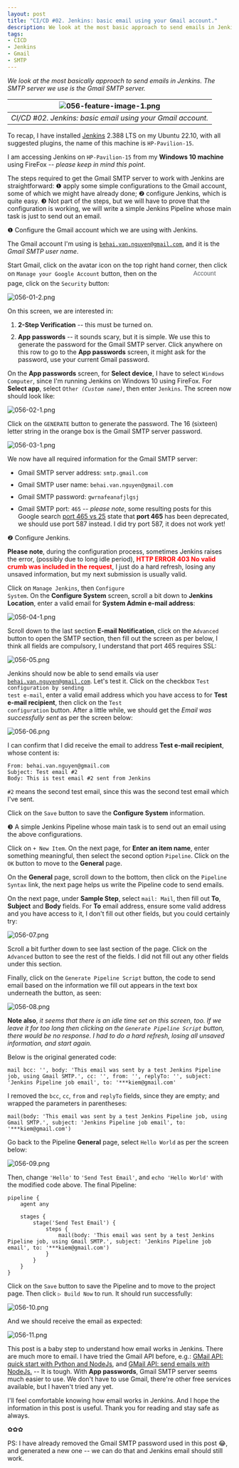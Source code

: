 ```yaml
---
layout: post
title: "CI/CD #02. Jenkins: basic email using your Gmail account."
description: We look at the most basic approach to send emails in Jenkins. The SMTP server we use is the Gmail SMTP server.
tags:
- CICD
- Jenkins
- Gmail
- SMTP
---
```


*We look at the most basically approach to send emails in Jenkins. The SMTP server we use is the Gmail SMTP server.*

| ![056-feature-image-1.png](https://behainguyen.files.wordpress.com/2023/02/056-feature-image-1.png) |
|:--:|
| *CI/CD #02. Jenkins: basic email using your Gmail account.* |

To recap, I have installed 
<a href="https://www.jenkins.io/" title="Jenkins" target="_blank">Jenkins</a> 
2.388 LTS on my Ubuntu 22.10, with all suggested plugins, the name of this machine 
is <code>HP-Pavilion-15</code>. 

I am accessing Jenkins on <code>HP-Pavilion-15</code> from my <strong>Windows 10 
machine</strong> using FireFox -- <em>please keep in mind this point</em>.

The steps required to get the Gmail SMTP server to work with Jenkins are straightforward:
❶ apply some simple configurations to the Gmail account, 
some of which we might have already done; ❷ configure Jenkins, which is quite easy. 
❸ Not part of the steps, but we will have to prove that the configuration is working,
we will write a simple Jenkins Pipeline whose main task is just to send out
an email. 

❶ Configure the Gmail account which we are using with Jenkins.

The Gmail account I'm using is <code>behai.van.nguyen@gmail.com</code>,
and it is the <em>Gmail SMTP user name</em>.

Start Gmail, click on the avatar icon on the top right hand corner, then 
click on <code>Manage your Google Account</code> button, then on the 
<span style="content: url('https://www.gstatic.com/images/branding/googlelogo/svg/googlelogo_clr_74x24px.svg');display: inline-block; height: 24px; width: 74px;vertical-align: middle;"></span>
<span style="color: #5f6368;opacity: 1;display: inline-block;font-family: 'Product Sans',Arial,sans-serif;font-size:1em;line-height: 24px;position: relative;top: -1.5px;vertical-align: middle;text-rendering: optimizeLegibility;">Account</span>
page, click on the <code>Security</code> button:

![056-01-2.png](https://behainguyen.files.wordpress.com/2023/02/056-01-2.png)

On this screen, we are interested in:

<ol>
<li style="margin-top:10px;">
<strong>2-Step Verification</strong> -- this must be turned on.
</li>
<li style="margin-top:10px;">
<strong>App passwords</strong> -- it sounds scary, but it is simple. 
We use this to generate the password for the Gmail SMTP server. 
Click anywhere on this row to go to the <strong>App passwords</strong> 
screen, it might ask for the password, use your current Gmail password.
</li>
</ol>

On the <strong>App passwords</strong> screen, for <strong>Select device</strong>,
I have to select <code>Windows Computer</code>, since I'm running Jenkins on 
Windows 10 using FireFox. For <strong>Select app</strong>, select 
<code>Other <em>(Custom name)</em></code>, then enter <code>Jenkins</code>.
The screen now should look like:

![056-02-1.png](https://behainguyen.files.wordpress.com/2023/02/056-02-1.png)

Click on the <code>GENERATE</code> button to generate the password. 
The 16 (sixteen) letter string in the orange box is the Gmail SMTP
server password.

![056-03-1.png](https://behainguyen.files.wordpress.com/2023/02/056-03-1.png)

We now have all required information for the Gmail SMTP server:

<ul>
<li style="margin-top:10px;">
Gmail SMTP server address: <code>smtp.gmail.com</code>
</li>
<li style="margin-top:10px;">
Gmail SMTP user name: <code>behai.van.nguyen@gmail.com</code>
</li>
<li style="margin-top:10px;">
Gmail SMTP password: <code>gwrnafeanafjlgsj</code>
</li>
<li style="margin-top:10px;">
Gmail SMTP port: <code>465</code> -- <em>please note</em>, 
some resulting posts for this Google search 
<a href="https://www.google.com/search?q=port+465+vs+25&sxsrf=AJOqlzUN4jZNHU8pi2tAiO4MZsThrY06WQ%3A1675386667199&ei=K1_cY7_pC7Hu4-EP0vugkAg&oq=port+465+vs&gs_lcp=Cgxnd3Mtd2l6LXNlcnAQAxgBMgUIABCABDIFCAAQgAQyBggAEBYQHjIGCAAQFhAeMgYIABAWEB4yCAgAEBYQHhAKOgoIABBHENYEELADOgcIABCwAxBDOgQIIxAnOgsIABCABBCxAxCDAToICAAQsQMQgwE6CwguEIAEELEDEIMBOggIABCABBCxAzoFCAAQkQI6EQguEIAEELEDEIMBEMcBENEDOggILhCxAxCDAToOCC4QgAQQsQMQxwEQrwE6CAguEIAEENQCOgUILhCABDoICC4QgAQQsQM6BAgAEEM6CwguEIAEELEDENQCOgsILhCABBDHARCvAToLCC4QsQMQgwEQ1AI6CAgAEIAEEMsBOgUIABCGA0oECEEYAEoECEYYAFD0BViHK2C1OWgBcAF4AYABygSIAZMTkgELMC44LjEuMS4wLjGYAQCgAQHIAQrAAQE&sclient=gws-wiz-serp"
title="Google search: port 465 vs 25" target="_blank">port 465 vs 25</a>
state that <strong>port 465</strong> has been deprecated, we should use port 587 instead.
I did try port 587, it does not work yet!
</li>
</ul>

❷ Configure Jenkins.

<strong>Please note</strong>, during the configuration process, sometimes 
Jenkins raises the error, (possibly due to long idle period), 
<strong style="color:red;">HTTP ERROR 403 No valid crumb was included in the 
request</strong>, I just do a hard refresh, losing any unsaved information, 
but my next submission is usually valid.

Click on <code>Manage Jenkins</code>, then <code>Configure System</code>. On
the <strong>Configure System</strong> screen, scroll a bit down to 
<strong>Jenkins Location</strong>, enter a valid email for <strong>System 
Admin e-mail address</strong>:

![056-04-1.png](https://behainguyen.files.wordpress.com/2023/02/056-04-1.png)

Scroll down to the last section <strong>E-mail Notification</strong>, click on
the <code>Advanced</code> button to open the SMTP section, then fill out
the screen as per below, I think all fields are compulsory, I understand that
port 465 requires SSL:

![056-05.png](https://behainguyen.files.wordpress.com/2023/02/056-05.png)

Jenkins should now be able to send emails via user <code>behai.van.nguyen@gmail.com</code>.
Let's test it. Click on the checkbox <code>Test configuration by sending test e-mail</code>, 
enter a valid email address which you have access to for <strong>Test e-mail recipient</strong>,
then click on the <code>Test configuration</code> button. After a little while, we should get 
the <em>Email was successfully sent</em> as per the screen below:

![056-06.png](https://behainguyen.files.wordpress.com/2023/02/056-06.png)

I can confirm that I did receive the email to address <strong>Test e-mail recipient</strong>,
whose content is:

```
From: behai.van.nguyen@gmail.com 
Subject: Test email #2
Body: This is test email #2 sent from Jenkins
```

<code>#2</code> means the second test email, since this was the second test
email which I've sent.

Click on the <code>Save</code> button to save the 
<strong>Configure System</strong> information.

❸ A simple Jenkins Pipeline whose main task is to send out an email using the 
above configurations.

Click on <code>+ New Item</code>. On the next page, for 
<strong>Enter an item name</strong>, enter something meaningful, 
then select the second option <code>Pipeline</code>. Click on the <code>OK</code> 
button to move to the <strong>General</strong> page.

On the <strong>General</strong> page, scroll down to the bottom, then click on
the <code>Pipeline Syntax</code> link, the next page helps us write the Pipeline
code to send emails. 

On the next page, under 
<strong>Sample Step</strong>, select <code>mail: Mail</code>, then fill out
<strong>To</strong>, <strong>Subject</strong> and <strong>Body</strong> fields.
For <strong>To</strong> email address, ensure some valid address and 
you have access to it, I don't fill out other fields, but you could certainly
try:

![056-07.png](https://behainguyen.files.wordpress.com/2023/02/056-07.png)

Scroll a bit further down to see last section of the page.
Click on the <code>Advanced</code> button to see the rest of the fields.
I did not fill out any other fields under this section.

Finally, click on the <code>Generate Pipeline Script</code> button, 
the code to send email based on the information we fill out appears in the 
text box underneath the button, as seen:

![056-08.png](https://behainguyen.files.wordpress.com/2023/02/056-08.png)

<strong>Note also</strong>, <em>it seems that there is an idle
time set on this screen, too. If we leave it for too long then
clicking on the <code>Generate Pipeline Script</code> button, 
there would be no response. I had to do a hard refresh, losing
all unsaved information, and start again.</em>

Below is the original generated code:

```
mail bcc: '', body: 'This email was sent by a test Jenkins Pipeline job, using Gmail SMTP.', cc: '', from: '', replyTo: '', subject: 'Jenkins Pipeline job email', to: '***kiem@gmail.com'
```

I removed the <code>bcc</code>, <code>cc</code>, <code>from</code> and
<code>replyTo</code> fields, since they are empty; and wrapped the parameters 
in parentheses:

```
mail(body: 'This email was sent by a test Jenkins Pipeline job, using Gmail SMTP.', subject: 'Jenkins Pipeline job email', to: '***kiem@gmail.com')
```

Go back to the Pipeline <strong>General</strong> page, select 
<code>Hello World</code> as per the screen below:

![056-09.png](https://behainguyen.files.wordpress.com/2023/02/056-09.png)

Then, change <code>'Hello'</code> to <code>'Send Test Email'</code>,
and <code>echo 'Hello World'</code> with the modified code above. The 
final Pipeline:

```
pipeline {
    agent any

    stages {
        stage('Send Test Email') {
            steps {
                mail(body: 'This email was sent by a test Jenkins Pipeline job, using Gmail SMTP.', subject: 'Jenkins Pipeline job email', to: '***kiem@gmail.com')
            }
        }
    }
}
```

Click on the <code>Save</code> button to save the Pipeline and to 
move to the project page. Then click <code>▷ Build Now</code> to 
run. It should run successfully:

![056-10.png](https://behainguyen.files.wordpress.com/2023/02/056-10.png)

And we should receive the email as expected:

![056-11.png](https://behainguyen.files.wordpress.com/2023/02/056-11.png)

This post is a baby step to understand how email works in Jenkins. There are much
more to email. I have tried the Gmail API before, e.g.:
<a href="https://behainguyen.wordpress.com/2022/05/09/gmail-api-quick-start-with-python-and-nodejs/"
title="GMail API: quick start with Python and NodeJs." target="_blank">GMail API: quick start with Python and NodeJs</a>, 
and 
<a href="https://behainguyen.wordpress.com/2022/05/11/gmail-api-send-emails-with-nodejs/" 
title="GMail API: send emails with NodeJs." target="_blank">GMail API: send emails with NodeJs.</a>
-- It is tough. With <strong>App passwords</strong>, Gmail SMTP server seems much easier to use.
We don't have to use Gmail, there're other free services available, but I haven't tried any yet.

I'll feel comfortable knowing how email works in Jenkins. And I hope the information in 
this post is useful. Thank you for reading and stay safe as always.

✿✿✿

PS: I have already removed the Gmail SMTP password used in this post 😂, and generated
a new one -- we can do that and Jenkins email should still work.